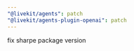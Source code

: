 ```yaml
---
"@livekit/agents": patch
"@livekit/agents-plugin-openai": patch
---
```


fix sharpe package version
